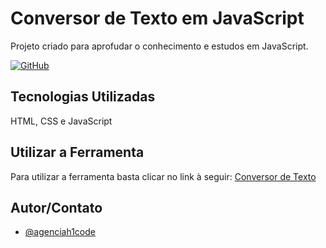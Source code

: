 ﻿# Conversor de Texto em JavaScript

Projeto criado para aprofudar o conhecimento e estudos em JavaScript.

[![GitHub](https://img.shields.io/github/license/agenciah1code/conversordetexto)](https://img.shields.io/github/license/agenciah1code/conversordetexto)

## Tecnologias Utilizadas

HTML, CSS e JavaScript

## Utilizar a Ferramenta

Para utilizar a ferramenta basta clicar no link à seguir: [Conversor de Texto](https://agenciah1code.github.io/conversordetexto/)

## Autor/Contato

- [@agenciah1code](https://www.github.com/agenciah1code)